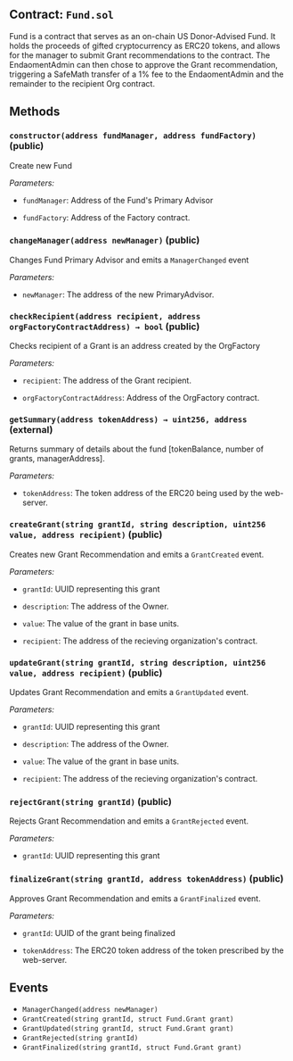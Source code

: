 ## Contract: `Fund.sol`
Fund is a contract that serves as an on-chain US Donor-Advised Fund.
It holds the proceeds of gifted cryptocurrency as ERC20 tokens,
and allows for the manager to submit Grant recommendations to the contract.
The EndaomentAdmin can then chose to approve the Grant recommendation, triggering
a SafeMath transfer of a 1% fee to the EndaomentAdmin and the remainder to the
recipient Org contract.



## Methods
### `constructor(address fundManager, address fundFactory)` (public)
Create new Fund



_Parameters:_
- `fundManager`: Address of the Fund's Primary Advisor

- `fundFactory`: Address of the Factory contract.

### `changeManager(address newManager)` (public)
Changes Fund Primary Advisor and emits a `ManagerChanged` event



_Parameters:_
- `newManager`: The address of the new PrimaryAdvisor.

### `checkRecipient(address recipient, address orgFactoryContractAddress) → bool` (public)
Checks recipient of a Grant is an address created by the OrgFactory



_Parameters:_
- `recipient`: The address of the Grant recipient.

- `orgFactoryContractAddress`: Address of the OrgFactory contract.


### `getSummary(address tokenAddress) → uint256, address` (external)
Returns summary of details about the fund [tokenBalance, number of grants, managerAddress].



_Parameters:_
- `tokenAddress`: The token address of the ERC20 being used by the web-server.


### `createGrant(string grantId, string description, uint256 value, address recipient)` (public)
Creates new Grant Recommendation and emits a `GrantCreated` event.



_Parameters:_
- `grantId`: UUID representing this grant

- `description`: The address of the Owner.

- `value`: The value of the grant in base units.

- `recipient`: The address of the recieving organization's contract.

### `updateGrant(string grantId, string description, uint256 value, address recipient)` (public)
Updates Grant Recommendation and emits a `GrantUpdated` event.



_Parameters:_
- `grantId`: UUID representing this grant

- `description`: The address of the Owner.

- `value`: The value of the grant in base units.

- `recipient`: The address of the recieving organization's contract.

### `rejectGrant(string grantId)` (public)
Rejects Grant Recommendation and emits a `GrantRejected` event.



_Parameters:_
- `grantId`: UUID representing this grant

### `finalizeGrant(string grantId, address tokenAddress)` (public)
Approves Grant Recommendation and emits a `GrantFinalized` event.



_Parameters:_
- `grantId`: UUID of the grant being finalized

- `tokenAddress`: The ERC20 token address of the token prescribed by the web-server.


## Events
- `ManagerChanged(address newManager)`
- `GrantCreated(string grantId, struct Fund.Grant grant)`
- `GrantUpdated(string grantId, struct Fund.Grant grant)`
- `GrantRejected(string grantId)`
- `GrantFinalized(string grantId, struct Fund.Grant grant)`
